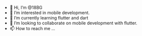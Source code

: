 - 👋 Hi, I’m @18BG
- 👀 I’m interested in mobile development.
- 🌱 I’m currently learning flutter and dart 
- 💞️ I’m looking to collaborate on mobile development with flutter.
- 📫 How to reach me ...

<!---
18BG/18BG is a ✨ special ✨ repository because its `README.md` (this file) appears on your GitHub profile.
You can click the Preview link to take a look at your changes.
--->
